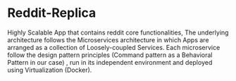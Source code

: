 # Reddit-Replica
Highly Scalable App that contains reddit core functionalities, The underlying architecture follows the Microservices architecture in which Apps are arranged as a collection of Loosely-coupled  Services.  Each microservice follow the design pattern principles (Command pattern as a Behavioral Pattern in our case) , run in its independent environment and deployed using Virtualization (Docker).
